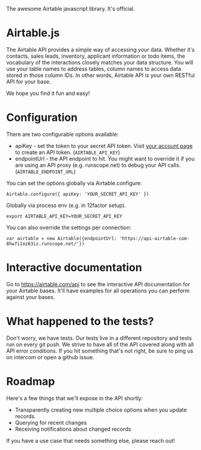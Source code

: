 The awesome Airtable javascript library. It's official.

# Airtable.js

The Airtable API provides a simple way of accessing *your*
data. Whether it's contacts, sales leads, inventory, applicant
information or todo items, the vocabulary of the interactions closely
matches your data structure. You will use your table names to address
tables, column names to access data stored in those column IDs. In
other words, Airtable API is your own RESTful API for your
base.

We hope you find it fun and easy!


# Configuration

There are two configurable options available:

  * apiKey - set the token to your secret API token. Visit [your account page](https://airtable.com/account) to create an API token.  (`AIRTABLE_API_KEY`)
  * endpointUrl - the API endpoint to hit. You might want to override
    it if you are using an API proxy (e.g. runscope.net) to debug your API calls. (`AIRTABLE_ENDPOINT_URL`)

You can set the options globally via Airtable.configure:

    Airtable.configure({ apiKey: 'YOUR_SECRET_API_KEY' })


Globally via process env (e.g. in 12factor setup).

    export AIRTABLE_API_KEY=YOUR_SECRET_API_KEY

You can also override the settings per connection:

    var airtable = new Airtable({endpointUrl: 'https://api-airtable-com-8hw7i1oz63iz.runscope.net/'})

# Interactive documentation

Go to https://airtable.com/api to see the interactive API documentation for your Airtable bases. It'll have examples for all operations you can perform against your bases.

# What happened to the tests?

Don't worry, we have tests. Our tests live in a different repository
and tests run on every git push. We strive to have all of the API covered
along with all API error conditions. If you hit something that's not
right, be sure to ping us on intercom or open a github issue.


# Roadmap

Here's a few things that we'll expose in the API shortly:

 * Transparently creating new multiple choice options when you update records.
 * Querying for recent changes
 * Receiving notifications about changed records

If you have a use case that needs something else, please reach out!
